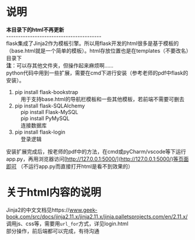 # 说明 #
**本目录下的html不再更新** <br>
----------------------------------------<br>
flask集成了Jinja2作为模板引擎。所以用flask开发的html很多是基于模板的（base.html就是一个简单的模板）。html存放位置也是在templates（不要改名）目录下 <br>
**注**：可以存其他文件夹，但操作起来麻烦啊…… <br>
python代码中用到一些扩展，需要在cmd下进行安装（参考老师的pdf中flask的安装）。<br>
1. pip install flask-bookstrap <br>
&nbsp;&nbsp;&nbsp;&nbsp;用于支持base.html的导航栏模板和一些其他模板，若前端不需要可删去<br>
2. pip install flask-SQLAlchemy <br>
&nbsp;&nbsp;&nbsp;&nbsp;pip install Flask-MySQL <br>
&nbsp;&nbsp;&nbsp;&nbsp;pip install PyMySQL <br>
&nbsp;&nbsp;&nbsp;&nbsp;连接数据库 <br>
3. pip install flask-login <br>
&nbsp;&nbsp;&nbsp;&nbsp;登录逻辑 <br>

安装扩展完成后，按老师的pdf中的方法，在cmd或pyCharm/vscode等下运行app.py，再用浏览器访问[http://127.0.0.1:5000/](http://127.0.0.1:5000/)等页面即可 （不运行app.py而直接打开html是看不到效果的）<br>

# 关于html内容的说明 #
Jinja2的中文文档见https://www.geek-book.com/src/docs/jinja2.11.x/jinja2.11.x/jinja.palletsprojects.com/en/2.11.x/ <br>
调用js、css等，需要用`url_for`方式，详见login.html <br>
部分操作，前后端都可以完成，有待沟通 <br>

